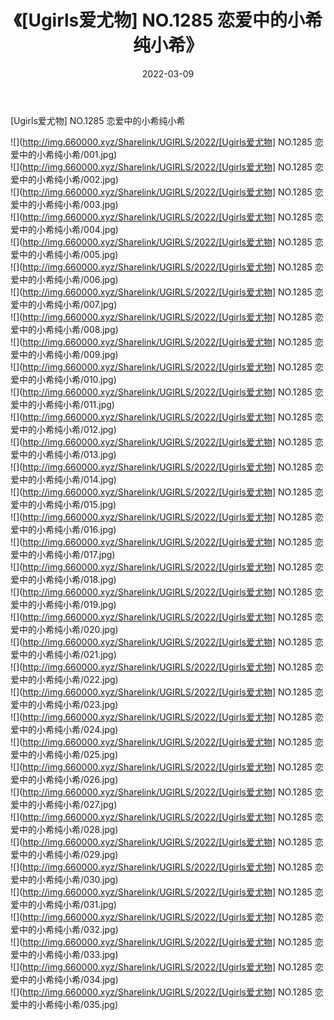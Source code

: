 ﻿---
layout: post
title:  《[Ugirls爱尤物] NO.1285 恋爱中的小希纯小希》
date:   2022-03-09
img: http://img.660000.xyz/Sharelink/UGIRLS/2022/[Ugirls爱尤物] NO.1285 恋爱中的小希纯小希/000.jpg
categories: [美女, 清纯, 唯美]
---

[Ugirls爱尤物] NO.1285 恋爱中的小希纯小希

 ![](http://img.660000.xyz/Sharelink/UGIRLS/2022/[Ugirls爱尤物] NO.1285 恋爱中的小希纯小希/001.jpg) <br>![](http://img.660000.xyz/Sharelink/UGIRLS/2022/[Ugirls爱尤物] NO.1285 恋爱中的小希纯小希/002.jpg) <br>![](http://img.660000.xyz/Sharelink/UGIRLS/2022/[Ugirls爱尤物] NO.1285 恋爱中的小希纯小希/003.jpg) <br>![](http://img.660000.xyz/Sharelink/UGIRLS/2022/[Ugirls爱尤物] NO.1285 恋爱中的小希纯小希/004.jpg) <br>![](http://img.660000.xyz/Sharelink/UGIRLS/2022/[Ugirls爱尤物] NO.1285 恋爱中的小希纯小希/005.jpg) <br>![](http://img.660000.xyz/Sharelink/UGIRLS/2022/[Ugirls爱尤物] NO.1285 恋爱中的小希纯小希/006.jpg) <br>![](http://img.660000.xyz/Sharelink/UGIRLS/2022/[Ugirls爱尤物] NO.1285 恋爱中的小希纯小希/007.jpg) <br>![](http://img.660000.xyz/Sharelink/UGIRLS/2022/[Ugirls爱尤物] NO.1285 恋爱中的小希纯小希/008.jpg) <br>![](http://img.660000.xyz/Sharelink/UGIRLS/2022/[Ugirls爱尤物] NO.1285 恋爱中的小希纯小希/009.jpg) <br>![](http://img.660000.xyz/Sharelink/UGIRLS/2022/[Ugirls爱尤物] NO.1285 恋爱中的小希纯小希/010.jpg) <br>![](http://img.660000.xyz/Sharelink/UGIRLS/2022/[Ugirls爱尤物] NO.1285 恋爱中的小希纯小希/011.jpg) <br>![](http://img.660000.xyz/Sharelink/UGIRLS/2022/[Ugirls爱尤物] NO.1285 恋爱中的小希纯小希/012.jpg) <br>![](http://img.660000.xyz/Sharelink/UGIRLS/2022/[Ugirls爱尤物] NO.1285 恋爱中的小希纯小希/013.jpg) <br>![](http://img.660000.xyz/Sharelink/UGIRLS/2022/[Ugirls爱尤物] NO.1285 恋爱中的小希纯小希/014.jpg) <br>![](http://img.660000.xyz/Sharelink/UGIRLS/2022/[Ugirls爱尤物] NO.1285 恋爱中的小希纯小希/015.jpg) <br>![](http://img.660000.xyz/Sharelink/UGIRLS/2022/[Ugirls爱尤物] NO.1285 恋爱中的小希纯小希/016.jpg) <br>![](http://img.660000.xyz/Sharelink/UGIRLS/2022/[Ugirls爱尤物] NO.1285 恋爱中的小希纯小希/017.jpg) <br>![](http://img.660000.xyz/Sharelink/UGIRLS/2022/[Ugirls爱尤物] NO.1285 恋爱中的小希纯小希/018.jpg) <br>![](http://img.660000.xyz/Sharelink/UGIRLS/2022/[Ugirls爱尤物] NO.1285 恋爱中的小希纯小希/019.jpg) <br>![](http://img.660000.xyz/Sharelink/UGIRLS/2022/[Ugirls爱尤物] NO.1285 恋爱中的小希纯小希/020.jpg) <br>![](http://img.660000.xyz/Sharelink/UGIRLS/2022/[Ugirls爱尤物] NO.1285 恋爱中的小希纯小希/021.jpg) <br>![](http://img.660000.xyz/Sharelink/UGIRLS/2022/[Ugirls爱尤物] NO.1285 恋爱中的小希纯小希/022.jpg) <br>![](http://img.660000.xyz/Sharelink/UGIRLS/2022/[Ugirls爱尤物] NO.1285 恋爱中的小希纯小希/023.jpg) <br>![](http://img.660000.xyz/Sharelink/UGIRLS/2022/[Ugirls爱尤物] NO.1285 恋爱中的小希纯小希/024.jpg) <br>![](http://img.660000.xyz/Sharelink/UGIRLS/2022/[Ugirls爱尤物] NO.1285 恋爱中的小希纯小希/025.jpg) <br>![](http://img.660000.xyz/Sharelink/UGIRLS/2022/[Ugirls爱尤物] NO.1285 恋爱中的小希纯小希/026.jpg) <br>![](http://img.660000.xyz/Sharelink/UGIRLS/2022/[Ugirls爱尤物] NO.1285 恋爱中的小希纯小希/027.jpg) <br>![](http://img.660000.xyz/Sharelink/UGIRLS/2022/[Ugirls爱尤物] NO.1285 恋爱中的小希纯小希/028.jpg) <br>![](http://img.660000.xyz/Sharelink/UGIRLS/2022/[Ugirls爱尤物] NO.1285 恋爱中的小希纯小希/029.jpg) <br>![](http://img.660000.xyz/Sharelink/UGIRLS/2022/[Ugirls爱尤物] NO.1285 恋爱中的小希纯小希/030.jpg) <br>![](http://img.660000.xyz/Sharelink/UGIRLS/2022/[Ugirls爱尤物] NO.1285 恋爱中的小希纯小希/031.jpg) <br>![](http://img.660000.xyz/Sharelink/UGIRLS/2022/[Ugirls爱尤物] NO.1285 恋爱中的小希纯小希/032.jpg) <br>![](http://img.660000.xyz/Sharelink/UGIRLS/2022/[Ugirls爱尤物] NO.1285 恋爱中的小希纯小希/033.jpg) <br>![](http://img.660000.xyz/Sharelink/UGIRLS/2022/[Ugirls爱尤物] NO.1285 恋爱中的小希纯小希/034.jpg) <br>![](http://img.660000.xyz/Sharelink/UGIRLS/2022/[Ugirls爱尤物] NO.1285 恋爱中的小希纯小希/035.jpg) <br>